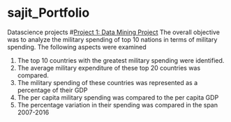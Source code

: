 # sajit_Portfolio
Datascience projects
#[Project 1: Data Mining Project](https://github.com/smrithiajit/Projects/blob/master/DATS%2B6103%2BSMRITHI%2BAJIT.ipynb)
The overall objective was to analyze the military spending of top 10 nations in terms of military spending.
The following aspects were examined
1.	The top 10 countries with the greatest military spending were identified.
2.	The average military expenditure of these top 20 countries was compared.
3.	The military spending of these countries was represented as a percentage of their GDP
4.	The per capita military spending was compared to the per capita GDP
5.	The percentage variation in their spending was compared in the span 2007-2016 
